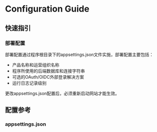 # Configuration Guide

## 快速指引

### 部署配置

部署配置通过程序根目录下的appsettings.json文件实施，部署配置主要包括：

* 产品名称和运营组织名称
* 程序所使用的后端数据库和连接字符串
* 可选的OAuth/OIDC外部登录解决方案
* 运行日志记录级别

更改appsettings.json配置后，必须重新启动网站才能生效。

## 配置参考

### appsettings.json
